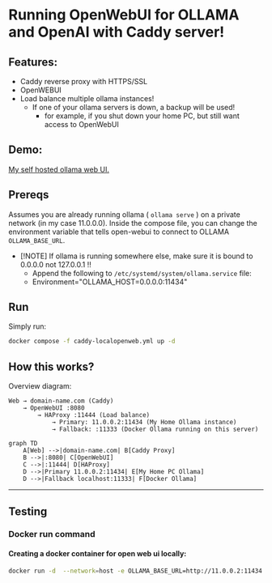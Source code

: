 # Running OpenWebUI for OLLAMA and OpenAI with Caddy server! 

## Features:
- Caddy reverse proxy with HTTPS/SSL
- OpenWEBUI
- Load balance multiple ollama instances!
    - If one of your ollama servers is down, a backup will be used!
        - for example, if you shut down your home PC, but still want access to OpenWebUI

## Demo: 

[My self hosted ollama web UI.](https://manchesteriswindy.ddns.net) 

## Prereqs

Assumes you are already running ollama ( `ollama serve` ) on a private network (in my case 11.0.0.0).
Inside the compose file, you can change the environment variable that tells open-webui to connect to OLLAMA `OLLAMA_BASE_URL`.
- [!NOTE] If ollama is running somewhere else, make sure it is bound to 0.0.0.0 not 127.0.0.1 !!
    - Append the following to `/etc/systemd/system/ollama.service` file:
    - Environment="OLLAMA_HOST=0.0.0.0:11434"



## Run

Simply run: 
```sh
docker compose -f caddy-localopenweb.yml up -d
```

## How this works? 

Overview diagram:
```
Web → domain-name.com (Caddy)
    → OpenWebUI :8080
        → HAProxy :11444 (Load balance)
            → Primary: 11.0.0.2:11434 (My Home Ollama instance)
            → Fallback: :11333 (Docker Ollama running on this server)
```
```mermaid
graph TD
    A[Web] -->|domain-name.com| B[Caddy Proxy]
    B -->|:8080| C[OpenWebUI]
    C -->|:11444| D[HAProxy]
    D -->|Primary 11.0.0.2:11434| E[My Home PC Ollama]
    D -->|Fallback localhost:11333| F[Docker Ollama]
```


______
## Testing 

### Docker run command

#### Creating a docker container for open web ui locally:
```sh
docker run -d  --network=host -e OLLAMA_BASE_URL=http://11.0.0.2:11434 -v open-webui:/app/backend/data --name open-webui --restart always ghcr.io/open-webui/open-webui:main
```

